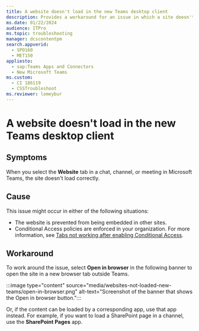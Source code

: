```yaml
---
title: A website doesn't load in the new Teams desktop client
description: Provides a workaround for an issue in which a site doesn't load when you select the Website tab in a Teams chat, channel, or meeting.
ms.date: 01/22/2024
audience: ITPro
ms.topic: troubleshooting
manager: dcscontentpm
search.appverid: 
  - SPO160
  - MET150
appliesto: 
  - sap:Teams Apps and Connectors
  - New Microsoft Teams
ms.custom: 
  - CI 186119
  - CSSTroubleshoot
ms.reviewer: lomeybur
---
```


# A website doesn't load in the new Teams desktop client

## Symptoms

When you select the **Website** tab in a chat, channel, or meeting in Microsoft Teams, the site doesn't load correctly.

## Cause

This issue might occur in either of the following situations:

- The website is prevented from being embedded in other sites.
- Conditional Access policies are enforced in your organization. For more information, see [Tabs not working after enabling Conditional Access](./tabs-dont-work-after-enabling-conditional-access.md).

## Workaround

To work around the issue, select **Open in browser** in the following banner to open the site in a new browser tab outside Teams.

:::image type="content" source="media/websites-not-loaded-new-teams/open-in-browser.png" alt-text="Screenshot of the banner that shows the Open in browser button.":::

Or, if the content can be loaded by a corresponding app, use that app instead. For example, if you want to load a SharePoint page in a channel, use the **SharePoint Pages** app.
